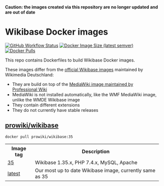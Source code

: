 **Caution: the images created via this repository are no longer updated and are out of date**

# Wikibase Docker images

[![GitHub Workflow Status](https://img.shields.io/github/workflow/status/ProfessionalWiki/wb-docker/Docker%20Build)](https://github.com/ProfessionalWiki/wb-docker/actions?query=workflow%3A"Docker+Build")
[![Docker Image Size (latest semver)](https://img.shields.io/docker/image-size/prowiki/wikibase)](https://hub.docker.com/r/prowiki/wikibase)
[![Docker Pulls](https://img.shields.io/docker/pulls/prowiki/wikibase)](https://hub.docker.com/r/prowiki/wikibase)

This repo contains Dockerfiles to build Wikibase Docker images.

These images differ from the [official Wikibase images](https://github.com/wmde/wikibase-docker) maintained by Wikimedia Deutschland:

* They are build on top of the [MediaWiki image maintained by Professional Wiki](https://github.com/ProfessionalWiki/mw-docker)
* MediaWiki is not installed automatically, like the WMF MediaWiki image, unlike the WMDE Wikibase image
* They contain different extensions
* They do not currently have stable releases

## [prowiki/wikibase](https://hub.docker.com/repository/docker/prowiki/wikibase)

    docker pull prowiki/wikibase:35

<table>
	<tr>
		<th>Image tag</th>
		<th>Description</th>
	</tr>
	<tr>
		<td><a href="https://hub.docker.com/repository/docker/prowiki/wikibase/tags?page=1&name=35">35</a></td>
		<td>Wikibase 1.35.x, PHP 7.4.x, MySQL, Apache</td>
	</tr>
	<tr>
		<td><a href="https://hub.docker.com/repository/docker/prowiki/wikibase/tags?page=1&name=latest">latest</a></td>
		<td>Our most up to date Wikibase image, currently same as 35</td>
	</tr>
</table>
